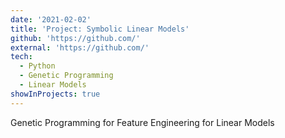 ```yaml
---
date: '2021-02-02'
title: 'Project: Symbolic Linear Models'
github: 'https://github.com/'
external: 'https://github.com/'
tech:
  - Python
  - Genetic Programming
  - Linear Models
showInProjects: true
---
```


Genetic Programming for Feature Engineering for Linear Models
